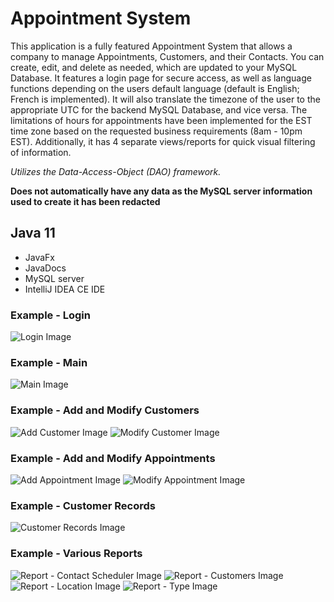 # Appointment System

This application is a fully featured Appointment System that allows a company to manage Appointments, Customers, and their Contacts.  You can create, edit, and delete as needed, which are updated to your MySQL Database.  It features a login page for secure access, as well as language functions depending on the users default language (default is English; French is implemented).  It will also translate the timezone of the user to the appropriate UTC for the backend MySQL Database, and vice versa.  The limitations of hours for appointments have been implemented for the EST time zone based on the requested business requirements (8am - 10pm EST).  Additionally, it has 4 separate views/reports for quick visual filtering of information.

*Utilizes the Data-Access-Object (DAO) framework.*

**Does not automatically have any data as the MySQL server information used to create it has been redacted**

## Java 11
- JavaFx
- JavaDocs
- MySQL server
- IntelliJ IDEA CE IDE

### Example - Login
![Login Image](/Sample%20Images/Login.png)

### Example - Main
![Main Image](/Sample%20Images/Main.png)

### Example - Add and Modify Customers
![Add Customer Image](/Sample%20Images/Add%20Customer.png)
![Modify Customer Image](/Sample%20Images/Modify%20Customer.png)

### Example - Add and Modify Appointments
![Add Appointment Image](/Sample%20Images/Add%20Appointment.png)
![Modify Appointment Image](/Sample%20Images/Modify%20Appointment.png)

### Example - Customer Records
![Customer Records Image](/Sample%20Images/Customer%20Records.png)

### Example - Various Reports
![Report - Contact Scheduler Image](/Sample%20Images/Report%20-%20Contact%20Scheduler.png)
![Report - Customers Image](/Sample%20Images/Report%20-%20Customers.png)
![Report - Location Image](/Sample%20Images/Report%20-%20Location.png)
![Report - Type Image](/Sample%20Images/Report%20-%20Type.png)
